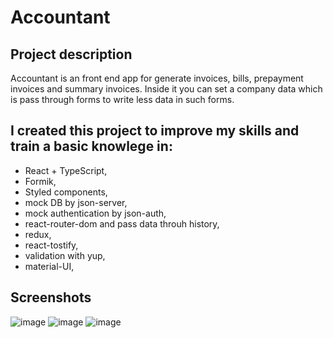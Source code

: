 # Accountant

## Project description

Accountant is an front end app for generate invoices, bills, prepayment invoices and summary invoices.
Inside it you can set a company data which is pass through forms to write less data in such forms.

## I created this project to improve my skills and train a basic knowlege in:
* React + TypeScript,
* Formik,
* Styled components,
* mock DB by json-server,
* mock authentication by json-auth,
* react-router-dom and pass data throuh history,
* redux,
* react-tostify,
* validation with yup,
* material-UI,

## Screenshots

![image](https://user-images.githubusercontent.com/27738556/112613900-ee1e6880-8e20-11eb-8981-c1a7c8ac453e.png)
![image](https://user-images.githubusercontent.com/27738556/112614202-46556a80-8e21-11eb-9176-09ac65902ea7.png)
![image](https://user-images.githubusercontent.com/27738556/112614242-51a89600-8e21-11eb-98e5-ebf55a45785f.png)

